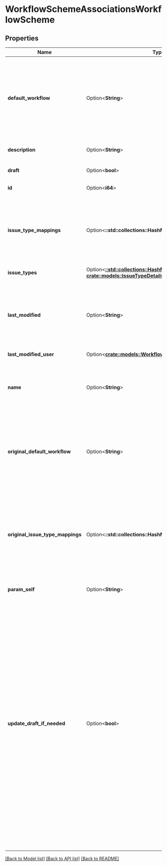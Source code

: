 # WorkflowSchemeAssociationsWorkflowScheme

## Properties

Name | Type | Description | Notes
------------ | ------------- | ------------- | -------------
**default_workflow** | Option<**String**> | The name of the default workflow for the workflow scheme. The default workflow has *All Unassigned Issue Types* assigned to it in Jira. If `defaultWorkflow` is not specified when creating a workflow scheme, it is set to *Jira Workflow (jira)*. | [optional]
**description** | Option<**String**> | The description of the workflow scheme. | [optional]
**draft** | Option<**bool**> | Whether the workflow scheme is a draft or not. | [optional][readonly]
**id** | Option<**i64**> | The ID of the workflow scheme. | [optional][readonly]
**issue_type_mappings** | Option<**::std::collections::HashMap<String, String>**> | The issue type to workflow mappings, where each mapping is an issue type ID and workflow name pair. Note that an issue type can only be mapped to one workflow in a workflow scheme. | [optional]
**issue_types** | Option<[**::std::collections::HashMap<String, crate::models::IssueTypeDetails>**](IssueTypeDetails.md)> | The issue types available in Jira. | [optional][readonly]
**last_modified** | Option<**String**> | The date-time that the draft workflow scheme was last modified. A modification is a change to the issue type-project mappings only. This property does not apply to non-draft workflows. | [optional][readonly]
**last_modified_user** | Option<[**crate::models::WorkflowSchemeLastModifiedUser**](WorkflowScheme_lastModifiedUser.md)> |  | [optional]
**name** | Option<**String**> | The name of the workflow scheme. The name must be unique. The maximum length is 255 characters. Required when creating a workflow scheme. | [optional]
**original_default_workflow** | Option<**String**> | For draft workflow schemes, this property is the name of the default workflow for the original workflow scheme. The default workflow has *All Unassigned Issue Types* assigned to it in Jira. | [optional][readonly]
**original_issue_type_mappings** | Option<**::std::collections::HashMap<String, String>**> | For draft workflow schemes, this property is the issue type to workflow mappings for the original workflow scheme, where each mapping is an issue type ID and workflow name pair. Note that an issue type can only be mapped to one workflow in a workflow scheme. | [optional][readonly]
**param_self** | Option<**String**> |  | [optional][readonly]
**update_draft_if_needed** | Option<**bool**> | Whether to create or update a draft workflow scheme when updating an active workflow scheme. An active workflow scheme is a workflow scheme that is used by at least one project. The following examples show how this property works:   *  Update an active workflow scheme with `updateDraftIfNeeded` set to `true`: If a draft workflow scheme exists, it is updated. Otherwise, a draft workflow scheme is created.  *  Update an active workflow scheme with `updateDraftIfNeeded` set to `false`: An error is returned, as active workflow schemes cannot be updated.  *  Update an inactive workflow scheme with `updateDraftIfNeeded` set to `true`: The workflow scheme is updated, as inactive workflow schemes do not require drafts to update.  Defaults to `false`. | [optional]

[[Back to Model list]](../README.md#documentation-for-models) [[Back to API list]](../README.md#documentation-for-api-endpoints) [[Back to README]](../README.md)


